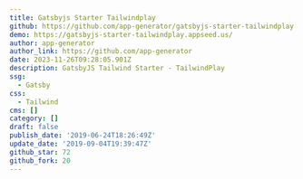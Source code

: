 ```yaml
---
title: Gatsbyjs Starter Tailwindplay
github: https://github.com/app-generator/gatsbyjs-starter-tailwindplay
demo: https://gatsbyjs-starter-tailwindplay.appseed.us/
author: app-generator
author_link: https://github.com/app-generator
date: 2023-11-26T09:28:05.901Z
description: GatsbyJS Tailwind Starter - TailwindPlay
ssg:
  - Gatsby
css:
  - Tailwind
cms: []
category: []
draft: false
publish_date: '2019-06-24T18:26:49Z'
update_date: '2019-09-04T19:39:47Z'
github_star: 72
github_fork: 20
---
```

